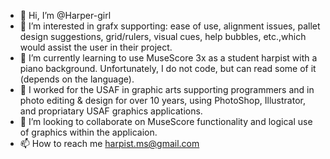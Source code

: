 - 👋 Hi, I’m @Harper-girl
- 👀 I’m interested in grafx supporting: ease of use, alignment issues, pallet design suggestions, grid/rulers,
      visual cues, help bubbles, etc.,which would assist the user in their project.
- 🌱 I’m currently learning to use MuseScore 3x as a student harpist with a piano background. Unfortunately, I do not 
      code, but can read some of it (depends on the language). 
- :art: I worked for the USAF in graphic arts supporting programmers and in photo editing & design for over 10 years, using PhotoShop,
      Illustrator, and propriatary USAF graphics applications.
- 💞️ I’m looking to collaborate on MuseScore functionality and logical use of graphics within the applicaion. 
- 📫 How to reach me harpist.ms@gmail.com

<!---
Harper-girl/Harper-girl is a ✨ special ✨ repository because its `README.md` (this file) appears on your GitHub profile.
You can click the Preview link to take a look at your changes.
--->
 
